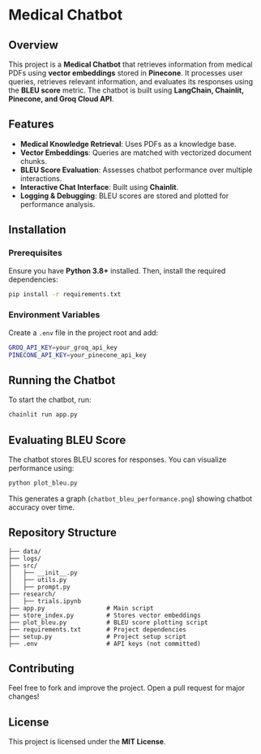 # Medical Chatbot

## Overview

This project is a **Medical Chatbot** that retrieves information from medical PDFs using **vector embeddings** stored in **Pinecone**. It processes user queries, retrieves relevant information, and evaluates its responses using the **BLEU score** metric. The chatbot is built using **LangChain, Chainlit, Pinecone, and Groq Cloud API**.

## Features

- **Medical Knowledge Retrieval**: Uses PDFs as a knowledge base.
- **Vector Embeddings**: Queries are matched with vectorized document chunks.
- **BLEU Score Evaluation**: Assesses chatbot performance over multiple interactions.
- **Interactive Chat Interface**: Built using **Chainlit**.
- **Logging & Debugging**: BLEU scores are stored and plotted for performance analysis.

## Installation

### Prerequisites

Ensure you have **Python 3.8+** installed. Then, install the required dependencies:

```sh
pip install -r requirements.txt
```

### Environment Variables

Create a `.env` file in the project root and add:

```sh
GROQ_API_KEY=your_groq_api_key
PINECONE_API_KEY=your_pinecone_api_key
```

## Running the Chatbot

To start the chatbot, run:

```sh
chainlit run app.py
```

## Evaluating BLEU Score

The chatbot stores BLEU scores for responses. You can visualize performance using:

```sh
python plot_bleu.py
```

This generates a graph (`chatbot_bleu_performance.png`) showing chatbot accuracy over time.

## Repository Structure

```
├── data/
├── logs/
├── src/
│   ├── __init__.py
│   ├── utils.py
│   ├── prompt.py
├── research/
│   ├── trials.ipynb
├── app.py                 # Main script
├── store_index.py         # Stores vector embeddings
├── plot_bleu.py           # BLEU score plotting script
├── requirements.txt       # Project dependencies
├── setup.py               # Project setup script
├── .env                   # API keys (not committed)
```

## Contributing

Feel free to fork and improve the project. Open a pull request for major changes!

## License

This project is licensed under the **MIT License**.

